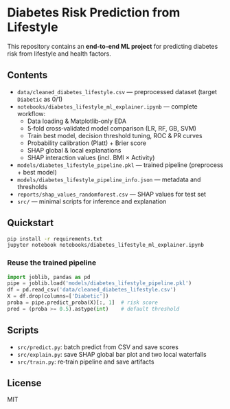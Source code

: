 # Diabetes Risk Prediction from Lifestyle

This repository contains an **end‑to‑end ML project** for predicting diabetes risk from lifestyle and health factors.

## Contents
- `data/cleaned_diabetes_lifestyle.csv` — preprocessed dataset (target `Diabetic` as 0/1)
- `notebooks/diabetes_lifestyle_ml_explainer.ipynb` — complete workflow:
  - Data loading & Matplotlib‑only EDA
  - 5‑fold cross‑validated model comparison (LR, RF, GB, SVM)
  - Train best model, decision threshold tuning, ROC & PR curves
  - Probability calibration (Platt) + Brier score
  - SHAP global & local explanations
  - SHAP interaction values (incl. BMI × Activity)
- `models/diabetes_lifestyle_pipeline.pkl` — trained pipeline (preprocess + best model)
- `models/diabetes_lifestyle_pipeline_info.json` — metadata and thresholds
- `reports/shap_values_randomforest.csv` — SHAP values for test set
- `src/` — minimal scripts for inference and explanation

## Quickstart
```bash
pip install -r requirements.txt
jupyter notebook notebooks/diabetes_lifestyle_ml_explainer.ipynb
```

### Reuse the trained pipeline
```python
import joblib, pandas as pd
pipe = joblib.load('models/diabetes_lifestyle_pipeline.pkl')
df = pd.read_csv('data/cleaned_diabetes_lifestyle.csv')
X = df.drop(columns=['Diabetic'])
proba = pipe.predict_proba(X)[:, 1]  # risk score
pred = (proba >= 0.5).astype(int)    # default threshold
```

## Scripts
- `src/predict.py`: batch predict from CSV and save scores
- `src/explain.py`: save SHAP global bar plot and two local waterfalls
- `src/train.py`: re‑train pipeline and save artifacts

## License
MIT
